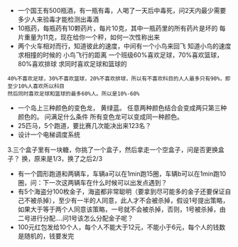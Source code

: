 - 一个国王有500瓶酒，有一瓶有毒，人喝了一天后中毒死，问2天内最少需要多少人来验毒才能检测出毒酒
- 10瓶药，每瓶药有10颗药片，每片10克，其中一瓶药里的所有药片是坏的 每片重量为11克，现在给你一个秤，如何一次性称出来
- 两个火车相对而行，知道彼此的速度，中间有一个小鸟来回飞 知道小鸟的速度 求相撞的时候的 小鸟飞行的距离
一个班级60%喜欢足球，70%喜欢篮球，80%喜欢排球 求同时喜欢足球和篮球的
``` 
40%不喜欢足球，30%不喜欢篮球，20%不喜欢排球，所以有不喜欢科目的人人最多只有90%，即至少10%人喜欢所以科目
然后同时喜欢足球和篮球的最多60%人。所以是10%-60%
```

-  一个岛上三种颜色的变色龙， 黄绿蓝。 任意两种颜色结合会变成两只第三种颜色的。 问满足什么条件 所有变色龙可以变成同一种颜色。
- 25匹马，5个跑道，要比赛几次能决出来123名？
- 设计一个电梯调度系统

3.三个盒子里有一块糖，你挑了一个盒子，然后拿走一个空盒子，问是否更换盒子？
换，原来是1/3，换了之后2/3

- 有一个圆形跑道和两辆车，车辆a可以在1min跑15圈，车辆b可以在1min跑10圈，问：下一次这两辆车在什么时候可以出发点遇到？
- 有5个海盗分100枚金子，海盗都非常聪明（要拿到尽可能多的金子还要保证自己不被杀掉），至少有一半的人同意，此人才不会被杀掉，假设1号提出策略，如果大于等于两个人同意该策略，一号就不会被杀掉，否则，1号被杀掉，由二号进行分配....问1号该怎么分配金子呢？
- 100元红包发给10个人，每个人不能大于12元，不能小于6元，每个人的钱数是随机的，钱要发完
